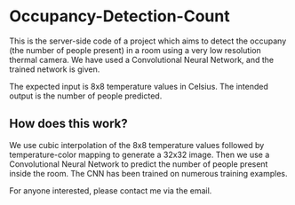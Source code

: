 # Occupancy-Detection-Count

This is the server-side code of a project which aims to detect the occupany (the number of people present) in a room using a very low resolution thermal camera. We have used a Convolutional Neural Network, and the trained network is given.

The expected input is 8x8 temperature values in Celsius. The intended output is the number of people predicted.

## How does this work?
We use cubic interpolation of the 8x8 temperature values followed by temperature-color mapping to generate a 32x32 image. Then we use a Convolutional Neural Network to predict the number of people present inside the room. The CNN has been trained on numerous training examples. 

For anyone interested, please contact me via the email.
